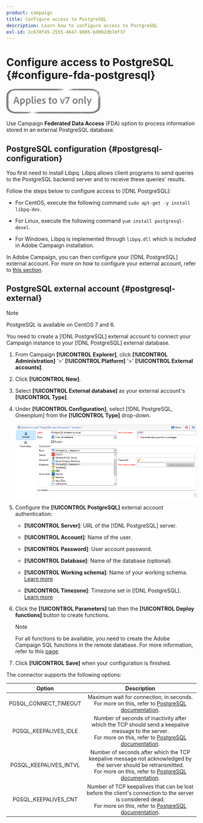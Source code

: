 ```yaml
---
product: campaign
title: Configure access to PostgreSQL
description: Learn how to configure access to PostgreSQL
exl-id: 2c678f45-2555-4647-9885-bd002db7df37
---
```

# Configure access to PostgreSQL {#configure-fda-postgresql}

![](../../assets/v7-only.svg)

Use Campaign **Federated Data Access** (FDA) option to process information stored in an external PostgreSQL database.

## PostgreSQL configuration {#postgresql-configuration}

You first need to install Libpq. Libpq allows client programs to send queries to the PostgreSQL backend server and to receive these queries' results.

Follow the steps below to configure access to [!DNL PostgreSQL]:

* For CentOS, execute the following command `sudo apt-get -y install libpq-dev`.

* For Linux, execute the following command `yum install postgresql-devel`.

* For Windows, Libpq is implemented through `libpq.dll` which is included in Adobe Campaign installation.

In Adobe Campaign, you can then configure your [!DNL PostgreSQL] external account. For more on how to configure your external account, refer to [this section](#postgresql-external).

## PostgreSQL external account {#postgresql-external}

>[!NOTE]
>
> PostgreSQL is available on CentOS 7 and 6.

You need to create a [!DNL PostgreSQL] external account to connect your Campaign instance to your [!DNL PostgreSQL] external database.

1. From Campaign **[!UICONTROL Explorer]**, click **[!UICONTROL Administration]** '>' **[!UICONTROL Platform]** '>' **[!UICONTROL External accounts]**.

1. Click **[!UICONTROL New]**.

1. Select **[!UICONTROL External database]** as your external account's **[!UICONTROL Type]**.

1. Under **[!UICONTROL Configuration]**, select [!DNL PostgreSQL, Greenplum] from the **[!UICONTROL Type]** drop-down.

    ![](assets/postgresql_1.png)

1. Configure the **[!UICONTROL PostgreSQL]** external account authentication:

    * **[!UICONTROL Server]**: URL of the [!DNL PostgreSQL] server.

    * **[!UICONTROL Account]**: Name of the user.

    * **[!UICONTROL Password]**: User account password.

    * **[!UICONTROL Database]**: Name of the database (optional).

    * **[!UICONTROL Working schema]**: Name of your working schema. [Learn more](https://www.postgresql.org/docs/current/ddl-schemas.html)

    * **[!UICONTROL Timezone]**: Timezone set in [!DNL PostgreSQL]. [Learn more](https://www.postgresql.org/docs/7.2/timezones.html)

1. Click the **[!UICONTROL Parameters]** tab then the **[!UICONTROL Deploy functions]** button to create functions.

    >[!NOTE]
    >
    >For all functions to be available, you need to create the Adobe Campaign SQL functions in the remote database. For more information, refer to this [page](../../configuration/using/adding-additional-sql-functions.md).

1. Click **[!UICONTROL Save]** when your configuration is finished.

The connector supports the following options:

| Option   |  Description |
|:-:|:-:|
|  PGSQL_CONNECT_TIMEOUT | Maximum wait for connection, in seconds. <br>For more on this, refer to [PostgreSQL documentation](https://www.postgresql.org/docs/12/libpq-connect.html#LIBPQ-CONNECT-CONNECT-TIMEOUT). |
| PGSQL_KEEPALIVES_IDLE | Number of seconds of inactivity after which the TCP should send a keepalive message to the server. <br>For more on this, refer to [PostgreSQL documentation](https://www.postgresql.org/docs/12/libpq-connect.html#LIBPQ-KEEPALIVES-IDLE). |
| PGSQL_KEEPALIVES_INTVL | Number of seconds after which the TCP keepalive message not acknowledged by the server should be retransmitted.  <br>For more on this, refer to [PostgreSQL documentation](https://www.postgresql.org/docs/12/libpq-connect.html#LIBPQ-KEEPALIVES-INTERVAL). |
| PGSQL_KEEPALIVES_CNT | Number of TCP keepalives that can be lost before the client's connection to the server is considered dead. <br>For more on this, refer to [PostgreSQL documentation](https://www.postgresql.org/docs/12/libpq-connect.html#LIBPQ-KEEPALIVES-COUNT). |
